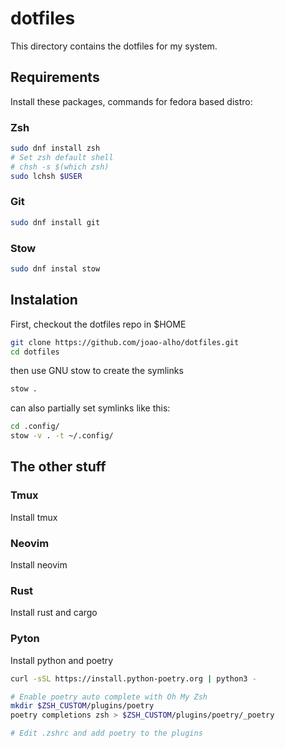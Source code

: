# dotfiles

This directory contains the dotfiles for my system.

## Requirements

Install these packages, commands for fedora based distro:

### Zsh

```bash
sudo dnf install zsh
# Set zsh default shell
# chsh -s $(which zsh)
sudo lchsh $USER
```


### Git

```bash
sudo dnf install git
```

### Stow

```bash
sudo dnf instal stow
```

## Instalation

First, checkout the dotfiles repo in $HOME 

```bash
git clone https://github.com/joao-alho/dotfiles.git
cd dotfiles
```

then use GNU stow to create the symlinks

```bash
stow .
```

can also partially set symlinks like this:

```bash
cd .config/
stow -v . -t ~/.config/
```

## The other stuff

### Tmux
Install tmux

### Neovim
Install neovim

### Rust
Install rust and cargo

### Pyton
Install python and poetry

```zsh
curl -sSL https://install.python-poetry.org | python3 -

# Enable poetry auto complete with Oh My Zsh
mkdir $ZSH_CUSTOM/plugins/poetry
poetry completions zsh > $ZSH_CUSTOM/plugins/poetry/_poetry

# Edit .zshrc and add poetry to the plugins
```
